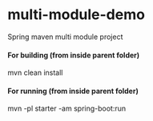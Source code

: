# multi-module-demo


Spring maven multi module project 


#### For building (from inside parent folder)
mvn clean install 

#### For running (from inside parent folder)
mvn -pl starter -am spring-boot:run
